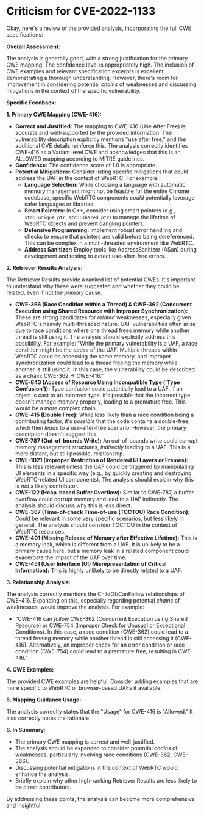 # Criticism for CVE-2022-1133

Okay, here's a review of the provided analysis, incorporating the full CWE specifications:

**Overall Assessment:**

The analysis is generally good, with a strong justification for the primary CWE mapping. The confidence level is appropriately high. The inclusion of CWE examples and relevant specification excerpts is excellent, demonstrating a thorough understanding. However, there's room for improvement in considering potential *chains* of weaknesses and discussing mitigations in the context of the specific vulnerability.

**Specific Feedback:**

**1. Primary CWE Mapping (CWE-416):**

*   **Correct and Justified:** The mapping to CWE-416 (Use After Free) is accurate and well-supported by the provided information. The vulnerability description explicitly mentions "use after free," and the additional CVE details reinforce this.  The analysis correctly identifies CWE-416 as a Variant level CWE and acknowledges that this is an ALLOWED mapping according to MITRE guidelines.
*   **Confidence:** The confidence score of 1.0 is appropriate.
*   **Potential Mitigations:** Consider listing specific mitigations that could address the UAF in the context of WebRTC. For example:
    *   **Language Selection:** While choosing a language with automatic memory management might not be feasible for the entire Chrome codebase, specific WebRTC components *could* potentially leverage safer languages or libraries.
    *   **Smart Pointers:** In C++, consider using smart pointers (e.g., `std::unique_ptr`, `std::shared_ptr`) to manage the lifetime of WebRTC objects and prevent dangling pointers.
    *   **Defensive Programming:** Implement robust error handling and checks to ensure that pointers are valid before being dereferenced.  This can be complex in a multi-threaded environment like WebRTC.
    *   **Address Sanitizer:** Employ tools like AddressSanitizer (ASan) during development and testing to detect use-after-free errors.

**2. Retriever Results Analysis:**

The Retriever Results provide a ranked list of potential CWEs. It's important to understand why these were suggested and whether they could be related, even if not the *primary* cause.

*   **CWE-366 (Race Condition within a Thread) & CWE-362 (Concurrent Execution using Shared Resource with Improper Synchronization):** These are strong candidates for *related* weaknesses, especially given WebRTC's heavily multi-threaded nature. UAF vulnerabilities often arise due to race conditions where one thread frees memory while another thread is still using it. The analysis should explicitly address this possibility. For example: "While the primary vulnerability is a UAF, a race condition might be the *cause* of the UAF. Multiple threads within WebRTC could be accessing the same memory, and improper synchronization could lead to a thread freeing the memory while another is still using it. In this case, the vulnerability could be described as a chain: CWE-362 -> CWE-416."
*   **CWE-843 (Access of Resource Using Incompatible Type ('Type Confusion')):** Type confusion could potentially lead to a UAF. If an object is cast to an incorrect type, it's possible that the incorrect type doesn't manage memory properly, leading to a premature free. This would be a more complex chain.
*   **CWE-415 (Double Free):**  While less likely than a race condition being a contributing factor, it's *possible* that the code contains a double-free, which then *leads* to a use-after-free scenario. However, the primary description doesn't suggest this.
*   **CWE-787 (Out-of-bounds Write):** An out-of-bounds write could corrupt memory management structures, *indirectly* leading to a UAF.  This is a more distant, but still possible, relationship.
*   **CWE-1021 (Improper Restriction of Rendered UI Layers or Frames):** This is less relevant unless the UAF could be triggered by manipulating UI elements in a specific way (e.g., by quickly creating and destroying WebRTC-related UI components).  The analysis should explain why this is *not* a likely contributor.
*   **CWE-122 (Heap-based Buffer Overflow):** Similar to CWE-787, a buffer overflow could corrupt memory and lead to a UAF indirectly. The analysis should discuss why this is less direct.
*   **CWE-367 (Time-of-check Time-of-use (TOCTOU) Race Condition):** Could be relevant in some very specific scenarios, but less likely in general.  The analysis should consider TOCTOU in the context of WebRTC resources.
*   **CWE-401 (Missing Release of Memory after Effective Lifetime):** This is a memory leak, which is different from a UAF. It is unlikely to be a primary cause here, but a memory leak in a related component could exacerbate the impact of the UAF over time.
*   **CWE-451 (User Interface (UI) Misrepresentation of Critical Information):** This is highly unlikely to be directly related to a UAF.

**3. Relationship Analysis:**

The analysis correctly mentions the ChildOf/CanFollow relationships of CWE-416.  Expanding on this, especially regarding potential *chains* of weaknesses, would improve the analysis. For example:

*   "CWE-416 can *follow* CWE-362 (Concurrent Execution using Shared Resource) or CWE-754 (Improper Check for Unusual or Exceptional Conditions).  In this case, a race condition (CWE-362) could lead to a thread freeing memory while another thread is still accessing it (CWE-416). Alternatively, an improper check for an error condition or race condition (CWE-754) could lead to a premature free, resulting in CWE-416."

**4. CWE Examples:**

The provided CWE examples are helpful. Consider adding examples that are more specific to WebRTC or browser-based UAFs if available.

**5. Mapping Guidance Usage:**

The analysis correctly states that the "Usage" for CWE-416 is "Allowed."  It also correctly notes the rationale.

**6. In Summary:**

*   The primary CWE mapping is correct and well-justified.
*   The analysis should be expanded to consider potential *chains* of weaknesses, particularly involving race conditions (CWE-362, CWE-366).
*   Discussing potential mitigations in the context of WebRTC would enhance the analysis.
*   Briefly explain why other high-ranking Retriever Results are less likely to be direct contributors.

By addressing these points, the analysis can become more comprehensive and insightful.